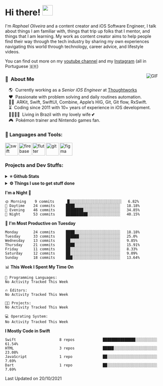 # Hi there! <img src="https://github.com/TheDudeThatCode/TheDudeThatCode/blob/master/Assets/Hi.gif" width="34px">

I'm _Raphael Oliveira_ and a content creator and iOS Software Engineer, I talk about things I am familiar with, things that trip up folks that I mentor, and things that I am learning. My work as content creator aims to help people find their way through the tech industry by sharing my own experiences navigating this world through technology, career advice, and lifestyle videos.

You can find out more on my [youtube channel](https://www.youtube.com/channel/UClK-o4olF-Y0k5zBHjezTAA) and my [Instagram](https://instagram.com/rapholivera) (all in Portuguese :brazil:)

<img align="right" alt="GIF" src="https://spotify-github-profile.vercel.app/api/view?uid=12167963754&cover_image=true&theme=default&bar_color=ffffff&bar_color_cover=true"/>

### :space_invader: &nbsp;About Me

&nbsp;&nbsp;&nbsp;:earth_americas: &nbsp;Currently working as a _Senior iOS Engineer_ at [Thoughtworks](https://www.thoughtworks.com)\
&nbsp;&nbsp;&nbsp;:heart: &nbsp;Passionate with problem solving and daily routines automation.\
&nbsp;&nbsp;&nbsp;:technologist: &nbsp;ARKit, Swift, SwiftUI, Combine, Apple’s HIG, Git, Git flow, RxSwift.\
&nbsp;&nbsp;&nbsp;:hourglass_flowing_sand: &nbsp;Coding since 2011 with 10+ years of experience in iOS development.\
&nbsp;&nbsp;&nbsp;:family_man_woman_girl_girl: &nbsp;Living in Brazil with my lovely wife :two_hearts:\
&nbsp;&nbsp;&nbsp;:video_game: &nbsp;Pokémon trainer and Nintendo games fan.

### 🔨 Languages and Tools:
<a href="https://developer.apple.com/swift/" target="_blank"> <img align="left" src="https://raw.githubusercontent.com/rahul-jha98/github_readme_icons/main/language_and_tools/square/swift/swift.svg" alt="swift" height="42px"/> </a> 
<a href="https://firebase.google.com/" target="_blank"> <img align="left" src="https://raw.githubusercontent.com/rahul-jha98/github_readme_icons/main/language_and_tools/square/firebase/firebase.svg" alt="firebase" height ="42px"/> </a>
<a href="https://flutter.dev" target="_blank"><img align="left" alt="flutter" height ="42px" src="https://raw.githubusercontent.com/rahul-jha98/github_readme_icons/main/language_and_tools/square/flutter/flutter.svg"></a>
<a href="https://git-scm.com/" target="_blank"> <img src="https://raw.githubusercontent.com/rahul-jha98/github_readme_icons/main/language_and_tools/square/git-scm/git-scm.svg" align="left" alt="git" height='42px'/> </a>
<a href="https://www.figma.com/" target="_blank"> <img src="https://raw.githubusercontent.com/rahul-jha98/github_readme_icons/main/language_and_tools/square/figma/figma.svg" alt="figma" height='42px'/> </a>


### Projects and Dev Stuffs:

<details>	
  <summary><b>⭐ Github Stats</b></summary>
  <br />
  <img src="https://github-readme-stats.vercel.app/api?username=rapholivera&show_icons=true&theme=tokyonight"/>
</details>
 
<details>	
  <br />
  <summary><b>⚙️ Things I use to get stuff done</b></summary>
  	<ul>
  	    <li><b>OS:</b> macOS Big Sur 11.4</li>
	    <li><b>Laptop: </b> Mac mini (M1, 2020)</li>
  	    <li><b>Browser: </b> Safari</li>
	    <li><b>Terminal: </b> ZSH: Oh My Zsh (PowerLevel10k)</li>
	    <li><b>Code Editor:</b> XCode and Android Studio</li>
	    <li><b>To Stay Updated:</b> Twitter, Youtube and Instagram.</li>
	</ul>	
</details>

**I'm a Night 🦉** 

```text
🌞 Morning    9 commits      █░░░░░░░░░░░░░░░░░░░░░░░░   6.82% 
🌆 Daytime    24 commits     ████░░░░░░░░░░░░░░░░░░░░░   18.18% 
🌃 Evening    46 commits     ████████░░░░░░░░░░░░░░░░░   34.85% 
🌙 Night      53 commits     ██████████░░░░░░░░░░░░░░░   40.15%

```
📅 **I'm Most Productive on Tuesday** 

```text
Monday       24 commits     ████░░░░░░░░░░░░░░░░░░░░░   18.18% 
Tuesday      33 commits     ██████░░░░░░░░░░░░░░░░░░░   25.0% 
Wednesday    13 commits     ██░░░░░░░░░░░░░░░░░░░░░░░   9.85% 
Thursday     21 commits     ████░░░░░░░░░░░░░░░░░░░░░   15.91% 
Friday       11 commits     ██░░░░░░░░░░░░░░░░░░░░░░░   8.33% 
Saturday     12 commits     ██░░░░░░░░░░░░░░░░░░░░░░░   9.09% 
Sunday       18 commits     ███░░░░░░░░░░░░░░░░░░░░░░   13.64%

```


📊 **This Week I Spent My Time On** 

```text
💬 Programming Languages: 
No Activity Tracked This Week

🔥 Editors: 
No Activity Tracked This Week

🐱‍💻 Projects: 
No Activity Tracked This Week

💻 Operating System: 
No Activity Tracked This Week

```

**I Mostly Code in Swift** 

```text
Swift                    8 repos             ███████████████░░░░░░░░░░   61.54% 
HTML                     3 repos             █████░░░░░░░░░░░░░░░░░░░░   23.08% 
JavaScript               1 repo              ██░░░░░░░░░░░░░░░░░░░░░░░   7.69% 
Dart                     1 repo              ██░░░░░░░░░░░░░░░░░░░░░░░   7.69%

```



 Last Updated on 20/10/2021
<!--END_SECTION:waka-->
